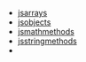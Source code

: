 - [jsarrays](jsarrays)
- [jsobjects](jsobjects)
- [jsmathmethods](jsmathmethods)
- [jsstringmethods](jsstringmethods)
- 
